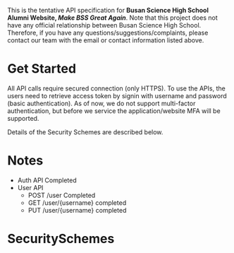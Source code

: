 This is the tentative API specification for **Busan Science High School Alumni Website, *Make BSS Great Again***.
Note that this project does not have any official relationship between Busan Science High School.
Therefore, if you have any questions/suggestions/complaints, please contact our team with the email or contact information listed above.

# Get Started
All API calls require secured connection (only HTTPS).
To use the APIs, the users need to retrieve access token by signin with username and password (basic authentication).
As of now, we do not support multi-factor authentication, but before we service the application/website MFA will be supported.

Details of the Security Schemes are described below.

# Notes
- Auth API Completed
- User API
  - POST /user Completed
  - GET /user/{username} completed
  - PUT /user/{username} completed

# SecuritySchemes
<SecurityDefinitions />